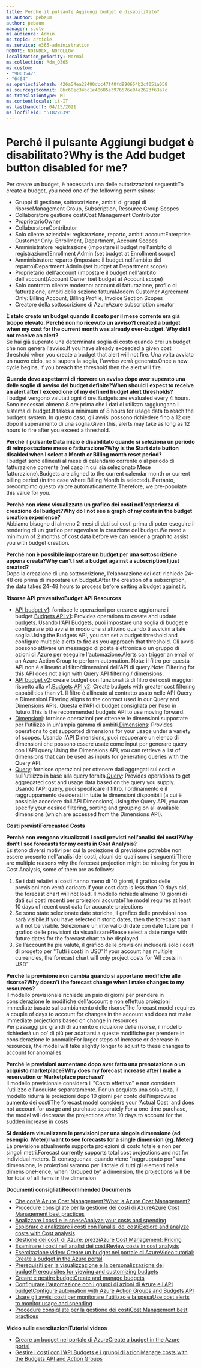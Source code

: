 ```yaml
---
title: Perché il pulsante Aggiungi budget è disabilitato?
ms.author: pebaum
author: pebaum
manager: scotv
ms.audience: Admin
ms.topic: article
ms.service: o365-administration
ROBOTS: NOINDEX, NOFOLLOW
localization_priority: Normal
ms.collection: Adm_O365
ms.custom:
- "9003547"
- "6464"
ms.openlocfilehash: 426a54ea22490dcc47f40fd990654b2cf051a058
ms.sourcegitcommit: 8bc60ec34bc1e40685e3976576e04a2623f63a7c
ms.translationtype: MT
ms.contentlocale: it-IT
ms.lasthandoff: 04/15/2021
ms.locfileid: "51822639"
---
```

# <a name="why-is-the-add-budget-button-disabled-for-me"></a><span data-ttu-id="6dc7a-102">Perché il pulsante Aggiungi budget è disabilitato?</span><span class="sxs-lookup"><span data-stu-id="6dc7a-102">Why is the Add budget button disabled for me?</span></span>

<span data-ttu-id="6dc7a-103">Per creare un budget, è necessaria una delle autorizzazioni seguenti:</span><span class="sxs-lookup"><span data-stu-id="6dc7a-103">To create a budget, you need one of the following permissions:</span></span>

- <span data-ttu-id="6dc7a-104">Gruppi di gestione, sottoscrizione, ambiti di gruppi di risorse</span><span class="sxs-lookup"><span data-stu-id="6dc7a-104">Management Group, Subscription, Resource Group Scopes</span></span>
- <span data-ttu-id="6dc7a-105">Collaboratore gestione costi</span><span class="sxs-lookup"><span data-stu-id="6dc7a-105">Cost Management Contributor</span></span>
- <span data-ttu-id="6dc7a-106">Proprietario</span><span class="sxs-lookup"><span data-stu-id="6dc7a-106">Owner</span></span>
- <span data-ttu-id="6dc7a-107">Collaboratore</span><span class="sxs-lookup"><span data-stu-id="6dc7a-107">Contributor</span></span>
- <span data-ttu-id="6dc7a-108">Solo cliente aziendale: registrazione, reparto, ambiti account</span><span class="sxs-lookup"><span data-stu-id="6dc7a-108">Enterprise Customer Only: Enrollment, Department, Account Scopes</span></span>
- <span data-ttu-id="6dc7a-109">Amministratore registrazione (impostare il budget nell'ambito di registrazione)</span><span class="sxs-lookup"><span data-stu-id="6dc7a-109">Enrollment Admin (set budget at Enrollment scope)</span></span>
- <span data-ttu-id="6dc7a-110">Amministratore reparto (impostare il budget nell'ambito del reparto)</span><span class="sxs-lookup"><span data-stu-id="6dc7a-110">Department Admin (set budget at Department scope)</span></span>
- <span data-ttu-id="6dc7a-111">Proprietario dell'account (impostare il budget nell'ambito dell'account)</span><span class="sxs-lookup"><span data-stu-id="6dc7a-111">Account Owner (set budget at Account scope)</span></span>
- <span data-ttu-id="6dc7a-112">Solo contratto cliente moderno: account di fatturazione, profilo di fatturazione, ambiti della sezione fattura</span><span class="sxs-lookup"><span data-stu-id="6dc7a-112">Modern Customer Agreement Only: Billing Account, Billing Profile, Invoice Section Scopes</span></span>
- <span data-ttu-id="6dc7a-113">Creatore della sottoscrizione di Azure</span><span class="sxs-lookup"><span data-stu-id="6dc7a-113">Azure subscription creator</span></span>

<span data-ttu-id="6dc7a-114">**È stato creato un budget quando il costo per il mese corrente era già troppo elevato. Perché non ho ricevuto un avviso?**</span><span class="sxs-lookup"><span data-stu-id="6dc7a-114">**I created a budget when my cost for the current month was already over-budget. Why did I not receive an alert?**</span></span>  
<span data-ttu-id="6dc7a-115">Se hai già superato una determinata soglia di costo quando crei un budget che non genera l'avviso.</span><span class="sxs-lookup"><span data-stu-id="6dc7a-115">If you have already exceeded a given cost threshold when you create a budget that alert will not fire.</span></span> <span data-ttu-id="6dc7a-116">Una volta avviato un nuovo ciclo, se si supera la soglia, l'avviso verrà generato.</span><span class="sxs-lookup"><span data-stu-id="6dc7a-116">Once a new cycle begins, if you breach the threshold then the alert will fire.</span></span>

<span data-ttu-id="6dc7a-117">**Quando devo aspettarmi di ricevere un avviso dopo aver superato una delle soglie di avviso del budget definite?**</span><span class="sxs-lookup"><span data-stu-id="6dc7a-117">**When should I expect to receive an alert after I exceed one of my defined budget alert thresholds?**</span></span>  
<span data-ttu-id="6dc7a-118">I budget vengono valutati ogni 4 ore.</span><span class="sxs-lookup"><span data-stu-id="6dc7a-118">Budgets are evaluated every 4 hours.</span></span> <span data-ttu-id="6dc7a-119">Sono necessari almeno 8 ore prima che i dati di utilizzo raggiungano il sistema di budget.</span><span class="sxs-lookup"><span data-stu-id="6dc7a-119">It takes a minimum of 8 hours for usage data to reach the budgets system.</span></span> <span data-ttu-id="6dc7a-120">In questo caso, gli avvisi possono richiedere fino a 12 ore dopo il superamento di una soglia.</span><span class="sxs-lookup"><span data-stu-id="6dc7a-120">Given this, alerts may take as long as 12 hours to fire after you exceed a threshold.</span></span>

<span data-ttu-id="6dc7a-121">**Perché il pulsante Data inizio è disabilitato quando si seleziona un periodo di reimpostazione mese o fatturazione?**</span><span class="sxs-lookup"><span data-stu-id="6dc7a-121">**Why is the Start date button disabled when I select a Month or Billing month reset period?**</span></span>  
<span data-ttu-id="6dc7a-122">I budget sono allineati al mese di calendario corrente o al periodo di fatturazione corrente (nel caso in cui sia selezionato Mese fatturazione).</span><span class="sxs-lookup"><span data-stu-id="6dc7a-122">Budgets are aligned to the current calendar month or current billing period (in the case where Billing Month is selected).</span></span> <span data-ttu-id="6dc7a-123">Pertanto, precompimo questo valore automaticamente.</span><span class="sxs-lookup"><span data-stu-id="6dc7a-123">Therefore, we pre-populate this value for you.</span></span>

<span data-ttu-id="6dc7a-124">**Perché non viene visualizzato un grafico dei costi nell'esperienza di creazione del budget?**</span><span class="sxs-lookup"><span data-stu-id="6dc7a-124">**Why do I not see a graph of my costs in the budget creation experience?**</span></span>  
<span data-ttu-id="6dc7a-125">Abbiamo bisogno di almeno 2 mesi di dati sui costi prima di poter eseguire il rendering di un grafico per agevolare la creazione del budget.</span><span class="sxs-lookup"><span data-stu-id="6dc7a-125">We need a minimum of 2 months of cost data before we can render a graph to assist you with budget creation.</span></span>

<span data-ttu-id="6dc7a-126">**Perché non è possibile impostare un budget per una sottoscrizione appena creata?**</span><span class="sxs-lookup"><span data-stu-id="6dc7a-126">**Why can't I set a budget against a subscription I just created?**</span></span>  
<span data-ttu-id="6dc7a-127">Dopo la creazione di una sottoscrizione, l'elaborazione dei dati richiede 24-48 ore prima di impostare un budget.</span><span class="sxs-lookup"><span data-stu-id="6dc7a-127">After the creation of a subscription, the data takes 24-48 hours to process before setting a budget against it.</span></span>

<span data-ttu-id="6dc7a-128">**Risorse API preventivo**</span><span class="sxs-lookup"><span data-stu-id="6dc7a-128">**Budget API Resources**</span></span>

- <span data-ttu-id="6dc7a-129">[API budget v1](https://docs.microsoft.com/rest/api/consumption/budgets?WT.mc_id=Portal-Microsoft_Azure_Support): fornisce le operazioni per creare e aggiornare i budget.</span><span class="sxs-lookup"><span data-stu-id="6dc7a-129">[Budgets API v1](https://docs.microsoft.com/rest/api/consumption/budgets?WT.mc_id=Portal-Microsoft_Azure_Support): Provides operations to create and update budgets.</span></span> <span data-ttu-id="6dc7a-130">Usando l'API Budgets, puoi impostare una soglia di budget e configurare più avvisi in modo che si attivino quando ti avvicini a tale soglia.</span><span class="sxs-lookup"><span data-stu-id="6dc7a-130">Using the Budgets API, you can set a budget threshold and configure multiple alerts to fire as you approach that threshold.</span></span> <span data-ttu-id="6dc7a-131">Gli avvisi possono attivare un messaggio di posta elettronica o un gruppo di azioni di Azure per eseguire l'automazione.</span><span class="sxs-lookup"><span data-stu-id="6dc7a-131">Alerts can trigger an email or an Azure Action Group to perform automation.</span></span> <span data-ttu-id="6dc7a-132">Nota: il filtro per questa API non è allineato al filtro/dimensioni dell'API di query.</span><span class="sxs-lookup"><span data-stu-id="6dc7a-132">Note: Filtering for this API does not align with Query API filtering / dimensions.</span></span>
- <span data-ttu-id="6dc7a-133">[API budget v2](https://github.com/Azure/azure-rest-api-specs/blob/master/specification/cost-management/resource-manager/Microsoft.CostManagement/preview/2019-04-01-preview/examples/CreateOrUpdateBudget.json): creare budget con funzionalità di filtro dei costi maggiori rispetto alla v1.</span><span class="sxs-lookup"><span data-stu-id="6dc7a-133">[Budgets API v2](https://github.com/Azure/azure-rest-api-specs/blob/master/specification/cost-management/resource-manager/Microsoft.CostManagement/preview/2019-04-01-preview/examples/CreateOrUpdateBudget.json): Create budgets with greater cost filtering capabilities than v1.</span></span> <span data-ttu-id="6dc7a-134">Il filtro è allineato al contratto usato nelle API Query e Dimensioni.</span><span class="sxs-lookup"><span data-stu-id="6dc7a-134">Filtering aligns to the contract used in our Query and Dimensions APIs.</span></span> <span data-ttu-id="6dc7a-135">Questa è l'API di budget consigliata per l'uso in futuro.</span><span class="sxs-lookup"><span data-stu-id="6dc7a-135">This is the recommended budgets API to use moving forward.</span></span>
- <span data-ttu-id="6dc7a-136">[Dimensioni](https://docs.microsoft.com/rest/api/cost-management/dimensions?WT.mc_id=Portal-Microsoft_Azure_Support): fornisce operazioni per ottenere le dimensioni supportate per l'utilizzo in un'ampia gamma di ambiti.</span><span class="sxs-lookup"><span data-stu-id="6dc7a-136">[Dimensions](https://docs.microsoft.com/rest/api/cost-management/dimensions?WT.mc_id=Portal-Microsoft_Azure_Support): Provides operations to get supported dimensions for your usage under a variety of scopes.</span></span> <span data-ttu-id="6dc7a-137">Usando l'API Dimensions, puoi recuperare un elenco di dimensioni che possono essere usate come input per generare query con l'API query.</span><span class="sxs-lookup"><span data-stu-id="6dc7a-137">Using the Dimensions API, you can retrieve a list of dimensions that can be used as inputs for generating queries with the Query API.</span></span>
- <span data-ttu-id="6dc7a-138">[Query](https://docs.microsoft.com/rest/api/cost-management/query?WT.mc_id=Portal-Microsoft_Azure_Support): fornisce operazioni per ottenere dati aggregati sui costi e sull'utilizzo in base alla query fornita.</span><span class="sxs-lookup"><span data-stu-id="6dc7a-138">[Query](https://docs.microsoft.com/rest/api/cost-management/query?WT.mc_id=Portal-Microsoft_Azure_Support): Provides operations to get aggregated cost and usage data based on the query you supply.</span></span> <span data-ttu-id="6dc7a-139">Usando l'API query, puoi specificare il filtro, l'ordinamento e il raggruppamento desiderati in tutte le dimensioni disponibili (a cui è possibile accedere dall'API Dimensions).</span><span class="sxs-lookup"><span data-stu-id="6dc7a-139">Using the Query API, you can specify your desired filtering, sorting and grouping on all available dimensions (which are accessed from the Dimensions API).</span></span>

<span data-ttu-id="6dc7a-140">**Costi previsti**</span><span class="sxs-lookup"><span data-stu-id="6dc7a-140">**Forecasted Costs**</span></span>

<span data-ttu-id="6dc7a-141">**Perché non vengono visualizzati i costi previsti nell'analisi dei costi?**</span><span class="sxs-lookup"><span data-stu-id="6dc7a-141">**Why don’t I see forecasts for my costs in Cost Analysis?**</span></span>  
<span data-ttu-id="6dc7a-142">Esistono diversi motivi per cui la proiezione di previsione potrebbe non essere presente nell'analisi dei costi, alcuni dei quali sono i seguenti:</span><span class="sxs-lookup"><span data-stu-id="6dc7a-142">There are multiple reasons why the forecast projection might be missing for you in Cost Analysis, some of them are as follows:</span></span>

1. <span data-ttu-id="6dc7a-143">Se i dati relativi ai costi hanno meno di 10 giorni, il grafico delle previsioni non verrà caricato.</span><span class="sxs-lookup"><span data-stu-id="6dc7a-143">If your cost data is less than 10 days old, the forecast chart will not load.</span></span> <span data-ttu-id="6dc7a-144">Il modello richiede almeno 10 giorni di dati sui costi recenti per proiezioni accurate</span><span class="sxs-lookup"><span data-stu-id="6dc7a-144">The model requires at least 10 days of recent cost data for accurate projections</span></span>
2. <span data-ttu-id="6dc7a-145">Se sono state selezionate date storiche, il grafico delle previsioni non sarà visibile.</span><span class="sxs-lookup"><span data-stu-id="6dc7a-145">If you have selected historic dates, then the forecast chart will not be visible.</span></span> <span data-ttu-id="6dc7a-146">Selezionare un intervallo di date con date future per il grafico delle previsioni da visualizzare</span><span class="sxs-lookup"><span data-stu-id="6dc7a-146">Please select a date range with future dates for the forecast chart to be displayed</span></span>
3. <span data-ttu-id="6dc7a-147">Se l'account ha più valute, il grafico delle previsioni includerà solo i costi di progetto per "Tutti i costi in USD"</span><span class="sxs-lookup"><span data-stu-id="6dc7a-147">If your account has multiple currencies, the forecast chart will only project costs for 'All costs in USD'</span></span>

<span data-ttu-id="6dc7a-148">**Perché la previsione non cambia quando si apportano modifiche alle risorse?**</span><span class="sxs-lookup"><span data-stu-id="6dc7a-148">**Why doesn’t the forecast change when I make changes to my resources?**</span></span>  
<span data-ttu-id="6dc7a-149">Il modello previsionale richiede un paio di giorni per prendere in considerazione le modifiche dell'account e non effettua proiezioni immediate basate sul cambiamento delle risorse</span><span class="sxs-lookup"><span data-stu-id="6dc7a-149">The forecast model requires a couple of days to account for changes in the account and does not make immediate projections based on change in resources</span></span>  
<span data-ttu-id="6dc7a-150">Per passaggi più grandi di aumento o riduzione delle risorse, il modello richiederà un po' di più per adattarsi a queste modifiche per prendere in considerazione le anomalie</span><span class="sxs-lookup"><span data-stu-id="6dc7a-150">For larger steps of increase or decrease in resources, the model will take slightly longer to adjust to these changes to account for anomalies</span></span>

<span data-ttu-id="6dc7a-151">**Perché le previsioni aumentano dopo aver fatto una prenotazione o un acquisto marketplace?**</span><span class="sxs-lookup"><span data-stu-id="6dc7a-151">**Why does my forecast increase after I make a reservation or Marketplace purchase?**</span></span>  
<span data-ttu-id="6dc7a-152">Il modello previsionale considera il "Costo effettivo" e non considera l'utilizzo e l'acquisto separatamente. Per un acquisto una sola volta, il modello ridurrà le proiezioni dopo 10 giorni per conto dell'improvviso aumento dei costi</span><span class="sxs-lookup"><span data-stu-id="6dc7a-152">The forecast model considers your 'Actual Cost' and does not account for usage and purchase separately.For a one-time purchase, the model will decrease the projections after 10 days to account for the sudden increase in costs</span></span>

<span data-ttu-id="6dc7a-153">**Si desidera visualizzare le previsioni per una singola dimensione (ad esempio. Meter)**</span><span class="sxs-lookup"><span data-stu-id="6dc7a-153">**I want to see forecasts for a single dimension (eg. Meter)**</span></span>  
<span data-ttu-id="6dc7a-154">La previsione attualmente supporta proiezioni di costo totale e non per singoli metri.</span><span class="sxs-lookup"><span data-stu-id="6dc7a-154">Forecast currently supports total cost projections and not for individual meters.</span></span> <span data-ttu-id="6dc7a-155">Di conseguenza, quando viene "raggruppato per" una dimensione, le proiezioni saranno per il totale di tutti gli elementi nella dimensione</span><span class="sxs-lookup"><span data-stu-id="6dc7a-155">Hence, when 'Grouped by' a dimension, the projections will be for total of all items in the dimension</span></span>

<span data-ttu-id="6dc7a-156">**Documenti consigliati**</span><span class="sxs-lookup"><span data-stu-id="6dc7a-156">**Recommended Documents**</span></span>

- [<span data-ttu-id="6dc7a-157">Che cos'è Azure Cost Management?</span><span class="sxs-lookup"><span data-stu-id="6dc7a-157">What is Azure Cost Management?</span></span>](https://docs.microsoft.com/azure/cost-management/overview-cost-mgt?WT.mc_id=Portal-Microsoft_Azure_Support)
- [<span data-ttu-id="6dc7a-158">Procedure consigliate per la gestione dei costi di Azure</span><span class="sxs-lookup"><span data-stu-id="6dc7a-158">Azure Cost Management best practices</span></span>](https://docs.microsoft.com/azure/cost-management/cost-mgt-best-practices?WT.mc_id=Portal-Microsoft_Azure_Support)
- [<span data-ttu-id="6dc7a-159">Analizzare i costi e le spese</span><span class="sxs-lookup"><span data-stu-id="6dc7a-159">Analyze your costs and spending</span></span>](https://docs.microsoft.com/azure/cost-management/quick-acm-cost-analysis?WT.mc_id=Portal-Microsoft_Azure_Support)
- [<span data-ttu-id="6dc7a-160">Esplorare e analizzare i costi con l'analisi dei costi</span><span class="sxs-lookup"><span data-stu-id="6dc7a-160">Explore and analyze costs with Cost analysis</span></span>](https://docs.microsoft.com/azure/cost-management/quick-acm-cost-analysis?WT.mc_id=Portal-Microsoft_Azure_Support)
- [<span data-ttu-id="6dc7a-161">Gestione dei costi di Azure: prezzi</span><span class="sxs-lookup"><span data-stu-id="6dc7a-161">Azure Cost Management: Pricing</span></span>](https://azure.microsoft.com/services/cost-management/#pricing)
- [<span data-ttu-id="6dc7a-162">Esaminare i costi nell'analisi dei costi</span><span class="sxs-lookup"><span data-stu-id="6dc7a-162">Review costs in cost analysis</span></span>](https://docs.microsoft.com/azure/cost-management-billing/costs/quick-acm-cost-analysis?WT.mc_id=Portal-Microsoft_Azure_Support#review-costs-in-cost-analysis)
- [<span data-ttu-id="6dc7a-163">Esercitazione video: Creare un budget nel portale di Azure</span><span class="sxs-lookup"><span data-stu-id="6dc7a-163">Video tutorial: Create a budget in the Azure portal</span></span>](https://www.youtube.com/watch?v=ExIVG_Gr45A&t=4s)
- [<span data-ttu-id="6dc7a-164">Prerequisiti per la visualizzazione e la personalizzazione dei budget</span><span class="sxs-lookup"><span data-stu-id="6dc7a-164">Prerequisites for viewing and customizing budgets</span></span>](https://docs.microsoft.com/azure/cost-management-billing/costs/tutorial-acm-create-budgets?WT.mc_id=Portal-Microsoft_Azure_Support#prerequisites)
- [<span data-ttu-id="6dc7a-165">Creare e gestire budget</span><span class="sxs-lookup"><span data-stu-id="6dc7a-165">Create and manage budgets</span></span>](https://docs.microsoft.com/azure/cost-management-billing/costs/tutorial-acm-create-budgets?WT.mc_id=Portal-Microsoft_Azure_Support#create-a-budget-in-the-azure-portal)
- [<span data-ttu-id="6dc7a-166">Configurare l'automazione con i gruppi di azioni di Azure e l'API budget</span><span class="sxs-lookup"><span data-stu-id="6dc7a-166">Configure automation with Azure Action Groups and Budgets API</span></span>](https://docs.microsoft.com/azure/cost-management/tutorial-acm-create-budgets?WT.mc_id=Portal-Microsoft_Azure_Support#trigger-an-action-group)
- [<span data-ttu-id="6dc7a-167">Usare gli avvisi costi per monitorare l'utilizzo e la spesa</span><span class="sxs-lookup"><span data-stu-id="6dc7a-167">Use cost alerts to monitor usage and spending</span></span>](https://docs.microsoft.com/azure/cost-management/cost-mgt-alerts-monitor-usage-spending?WT.mc_id=Portal-Microsoft_Azure_Support)
- [<span data-ttu-id="6dc7a-168">Procedure consigliate per la gestione dei costi</span><span class="sxs-lookup"><span data-stu-id="6dc7a-168">Cost Management best practices</span></span>](https://docs.microsoft.com/azure/cost-management/cost-mgt-best-practices?WT.mc_id=Portal-Microsoft_Azure_Support)  

<span data-ttu-id="6dc7a-169">**Video sulle esercitazioni**</span><span class="sxs-lookup"><span data-stu-id="6dc7a-169">**Tutorial videos**</span></span>

- [<span data-ttu-id="6dc7a-170">Creare un budget nel portale di Azure</span><span class="sxs-lookup"><span data-stu-id="6dc7a-170">Create a budget in the Azure portal</span></span>](https://go.microsoft.com/fwlink/?linkid=2146761)
- [<span data-ttu-id="6dc7a-171">Gestire i costi con l'API Budgets e i gruppi di azioni</span><span class="sxs-lookup"><span data-stu-id="6dc7a-171">Manage costs with the Budgets API and Action Groups</span></span>](https://go.microsoft.com/fwlink/?linkid=2147038)